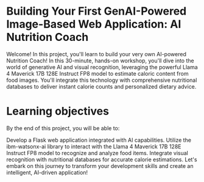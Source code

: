 # Building Your First GenAI-Powered Image-Based Web Application: AI Nutrition Coach

Welcome! In this project, you'll learn to build your very own AI-powered Nutrition Coach! In this 30-minute, hands-on workshop, you'll dive into the world of generative AI and visual recognition, leveraging the powerful Llama 4 Maverick 17B 128E Instruct FP8 model to estimate caloric content from food images. You'll integrate this technology with comprehensive nutritional databases to deliver instant calorie counts and personalized dietary advice.

# Learning objectives

By the end of this project, you will be able to:

Develop a Flask web application integrated with AI capabilities.
Utilize the ibm-watsonx-ai library to interact with the Llama 4 Maverick 17B 128E Instruct FP8 model to recognize and analyze food items.
Integrate visual recognition with nutritional databases for accurate calorie estimations.
Let's embark on this journey to transform your development skills and create an intelligent, AI-driven application!

